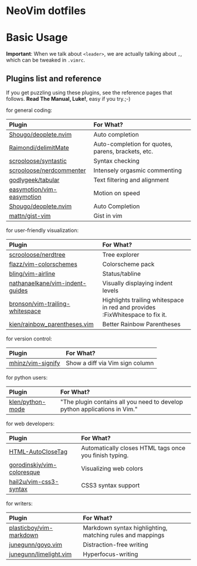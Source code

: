 NeoVim dotfiles
=======

# Basic Usage

**Important**: When we talk about `<leader>`, we are actually talking about `,`, which can be tweaked in `.vimrc`.

## Plugins list and reference

If you get puzzling using these plugins, see the reference pages that follows. **Read The Manual, Luke!**, easy if you try.;-)

for general coding:

|Plugin|For What?|
|:-----|:--------|
|[Shougo/deoplete.nvim](https://github.com/Shougo/deoplete.nvim)|Auto completion|
|[Raimondi/delimitMate](https://github.com/Raimondi/delimitMate)|Auto-completion for quotes, parens, brackets, etc.|
|[scrooloose/syntastic](https://github.com/scrooloose/syntastic)|Syntax checking|
|[scrooloose/nerdcommenter](https://github.com/scrooloose/nerdcommenter)|Intensely orgasmic commenting|
|[godlygeek/tabular](https://github.com/godlygeek/tabular)|Text filtering and alignment|
|[easymotion/vim-easymotion](https://github.com/easymotion/vim-easymotion)|Motion on speed|
|[Shougo/deoplete.nvim](https://github.com/Shougo/deoplete.nvim)|Auto Completion|
|[mattn/gist-vim](https://github.com/mattn/gist-vim)|Gist in vim|

for user-friendly visualization:

|Plugin|For What?|
|:-----|:--|
|[scrooloose/nerdtree](https://github.com/scrooloose/nerdtree)|Tree explorer|
|[flazz/vim-colorschemes](https://github.com/flazz/vim-colorschemes)|Colorscheme pack|
|[bling/vim-airline](https://github.com/bling/vim-airline)|Status/tabline|
|[nathanaelkane/vim-indent-guides](https://github.com/nathanaelkane/vim-indent-guides)|Visually displaying indent levels|
|[bronson/vim-trailing-whitespace](https://github.com/bronson/vim-trailing-whitespace)|Highlights trailing whitespace in red and provides :FixWhitespace to fix it.|
|[kien/rainbow_parentheses.vim](https://github.com/kien/rainbow_parentheses.vim)|Better Rainbow Parentheses|

for version control:

|Plugin|For What?|
|:-----|:--|
|[mhinz/vim-signify](https://github.com/mhinz/vim-signify)|Show a diff via Vim sign column|

for python users:

|Plugin|For What?|
|:-----|:--|
|[klen/python-mode](https://github.com/klen/python-mode)|"The plugin contains all you need to develop python applications in Vim."|

for web developers:

|Plugin|For What?|
|:-----|:--|
|[HTML-AutoCloseTag](https://github.com/vim-scripts/HTML-AutoCloseTag)|Automatically closes HTML tags once you finish typing.|
|[gorodinskiy/vim-coloresque](https://github.com/gorodinskiy/vim-coloresque)|Visualizing web colors|
|[hail2u/vim-css3-syntax](https://github.com/hail2u/vim-css3-syntax)|CSS3 syntax support|

for writers:

|Plugin|For What?|
|:-----|:--------|
|[plasticboy/vim-markdown](https://github.com/plasticboy/vim-markdown)|Markdown syntax highlighting, matching rules and mappings|
|[junegunn/goyo.vim](https://github.com/junegunn/goyo.vim)|Distraction-free writing|
|[junegunn/limelight.vim](https://github.com/junegunn/limelight.vim)|Hyperfocus-writing|
